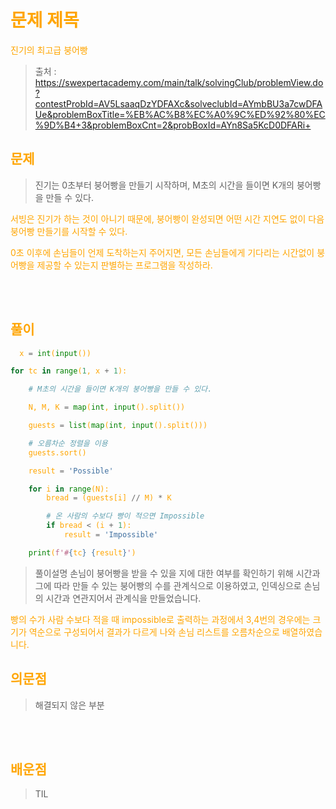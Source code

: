 <br/><Br>

<span style = "color:orange">

# 문제 제목
진기의 최고급 붕어빵

> 출처 : https://swexpertacademy.com/main/talk/solvingClub/problemView.do?contestProbId=AV5LsaaqDzYDFAXc&solveclubId=AYmbBU3a7cwDFAUe&problemBoxTitle=%EB%AC%B8%EC%A0%9C%ED%92%80%EC%9D%B4+3&problemBoxCnt=2&probBoxId=AYn8Sa5KcD0DFARi+


## 문제

> 진기는 0초부터 붕어빵을 만들기 시작하며, M초의 시간을 들이면 K개의 붕어빵을 만들 수 있다.

서빙은 진기가 하는 것이 아니기 때문에, 붕어빵이 완성되면 어떤 시간 지연도 없이 다음 붕어빵 만들기를 시작할 수 있다.

0초 이후에 손님들이 언제 도착하는지 주어지면, 모든 손님들에게 기다리는 시간없이 붕어빵을 제공할 수 있는지 판별하는 프로그램을 작성하라.

<br/><br>

## 풀이

```python
  x = int(input())

for tc in range(1, x + 1):

    # M초의 시간을 들이면 K개의 붕어빵을 만들 수 있다.

    N, M, K = map(int, input().split())

    guests = list(map(int, input().split()))

    # 오름차순 정렬을 이용
    guests.sort()

    result = 'Possible'

    for i in range(N):
        bread = (guests[i] // M) * K

        # 온 사람의 수보다 빵이 적으면 Impossible
        if bread < (i + 1):
            result = 'Impossible'

    print(f'#{tc} {result}')
```


> 풀이설명
손님이 붕어빵을 받을 수 있을 지에 대한 여부를 확인하기 위해 시간과 그에 따라 만들 수 있는 붕어빵의 수를 관계식으로 이용하였고, 인덱싱으로 손님의 시간과 연관지어서 관계식을 만들었습니다.

빵의 수가 사람 수보다 적을 때 impossible로 출력하는 과정에서 3,4번의 경우에는 크기가 역순으로 구성되어서 결과가 다르게 나와 손님 리스트를 오름차순으로 배열하였습니다.


## 의문점
> 해결되지 않은 부분


<br/><br>


## 배운점
> TIL

